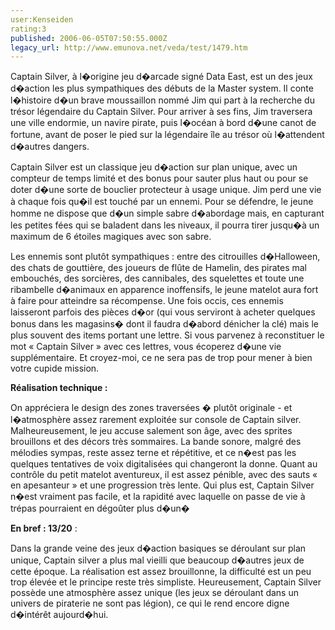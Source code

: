 ```yaml
---
user:Kenseiden
rating:3
published: 2006-06-05T07:50:55.000Z
legacy_url: http://www.emunova.net/veda/test/1479.htm
---
```

Captain Silver, à l�origine jeu d�arcade signé Data East, est un des jeux d�action les plus sympathiques des débuts de la Master system. Il conte l�histoire d�un brave moussaillon nommé Jim qui part à la recherche du trésor légendaire du Captain Silver. Pour arriver à ses fins, Jim traversera une ville endormie, un navire pirate, puis l�océan à bord d�une canot de fortune, avant de poser le pied sur la légendaire île au trésor où l�attendent d�autres dangers.  

  

Captain Silver est un classique jeu d�action sur plan unique, avec un compteur de temps limité et des bonus pour sauter plus haut ou pour se doter d�une sorte de bouclier protecteur à usage unique. Jim perd une vie à chaque fois qu�il est touché par un ennemi. Pour se défendre, le jeune homme ne dispose que d�un simple sabre d�abordage mais, en capturant les petites fées qui se baladent dans les niveaux, il pourra tirer jusqu�à un maximum de 6 étoiles magiques avec son sabre.  

  

Les ennemis sont plutôt sympathiques : entre des citrouilles d�Halloween, des chats de gouttière, des joueurs de flûte de Hamelin, des pirates mal embouchés, des sorcières, des cannibales, des squelettes et toute une ribambelle d�animaux en apparence inoffensifs, le jeune matelot aura fort à faire pour atteindre sa récompense. Une fois occis, ces ennemis laisseront parfois des pièces d�or (qui vous serviront à acheter quelques bonus dans les magasins� dont il faudra d�abord dénicher la clé) mais le plus souvent des items portant une lettre. Si vous parvenez à reconstituer le mot « Captain Silver » avec ces lettres, vous écoperez d�une vie supplémentaire. Et croyez-moi, ce ne sera pas de trop pour mener à bien votre cupide mission.  

  

**Réalisation technique :**   

On appréciera le design des zones traversées � plutôt originale - et l�atmosphère assez rarement exploitée sur console de Captain silver. Malheureusement, le jeu accuse salement son âge, avec des sprites brouillons et des décors très sommaires. La bande sonore, malgré des mélodies sympas, reste assez terne et répétitive, et ce n�est pas les quelques tentatives de voix digitalisées qui changeront la donne. Quant au contrôle du petit matelot aventureux, il est assez pénible, avec des sauts « en apesanteur » et une progression très lente. Qui plus est, Captain Silver n�est vraiment pas facile, et la rapidité avec laquelle on passe de vie à trépas pourraient en dégoûter plus d�un�  

  

**En bref : 13/20** :  

Dans la grande veine des jeux d�action basiques se déroulant sur plan unique, Captain silver a plus mal vieilli que beaucoup d�autres jeux de cette époque. La réalisation est assez brouillonne, la difficulté est un peu trop élevée et le principe reste très simpliste. Heureusement, Captain Silver possède une atmosphère assez unique (les jeux se déroulant dans un univers de piraterie ne sont pas légion), ce qui le rend encore digne d�intérêt aujourd�hui.